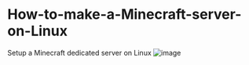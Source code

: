 # How-to-make-a-Minecraft-server-on-Linux
Setup a Minecraft dedicated server on Linux
![image](https://github.com/user-attachments/assets/8887f7b7-efe4-407d-a7a5-9d161bf1d238)
